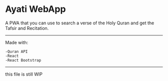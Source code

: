 # Ayati WebApp

A PWA that you can use to search a verse of the Holy Quran and get the Tafsir and Recitation.

---

Made with:

    -Quran API
    -React
    -React Bootstrap

---

this file is still WIP